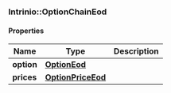 

[//]: # (CLASS:Intrinio::OptionChainEod)

[//]: # (KIND:object)

### Intrinio::OptionChainEod

#### Properties

[//]: # (START_DEFINITION)

Name | Type | Description
------------ | ------------- | -------------
**option** | [**OptionEod**](OptionEod.md) |  &nbsp;
**prices** | [**OptionPriceEod**](OptionPriceEod.md) |  &nbsp;

[//]: # (END_DEFINITION)


[//]: # (CONTAINED_CLASS:Intrinio::OptionEod)


[//]: # (CONTAINED_CLASS:Intrinio::OptionPriceEod)



